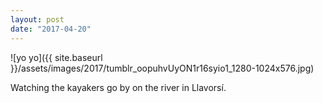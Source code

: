 ```yaml
---
layout: post
date: "2017-04-20"
---
```


![yo yo]({{ site.baseurl }}/assets/images/2017/tumblr_oopuhvUyON1r16syio1_1280-1024x576.jpg)

Watching the kayakers go by on the river in Llavorsí.
